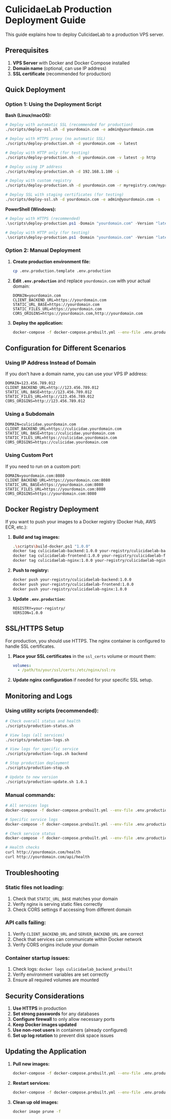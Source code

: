 # CulicidaeLab Production Deployment Guide

This guide explains how to deploy CulicidaeLab to a production VPS server.

## Prerequisites

1. **VPS Server** with Docker and Docker Compose installed
2. **Domain name** (optional, can use IP address)
3. **SSL certificate** (recommended for production)

## Quick Deployment

### Option 1: Using the Deployment Script

**Bash (Linux/macOS):**
```bash
# Deploy with automatic SSL (recommended for production)
./scripts/deploy-ssl.sh -d yourdomain.com -e admin@yourdomain.com

# Deploy with HTTPS proxy (no automatic SSL)
./scripts/deploy-production.sh -d yourdomain.com -v latest

# Deploy with HTTP only (for testing)
./scripts/deploy-production.sh -d yourdomain.com -v latest -p http

# Deploy using IP address
./scripts/deploy-production.sh -d 192.168.1.100 -i

# Deploy with custom registry
./scripts/deploy-production.sh -d yourdomain.com -r myregistry.com/myproject/

# Deploy SSL with staging certificates (for testing)
./scripts/deploy-ssl.sh -d yourdomain.com -e admin@yourdomain.com -s
```

**PowerShell (Windows):**
```powershell
# Deploy with HTTPS (recommended)
.\scripts\deploy-production.ps1 -Domain "yourdomain.com" -Version "latest"

# Deploy with HTTP only (for testing)
.\scripts\deploy-production.ps1 -Domain "yourdomain.com" -Version "latest" -UseHTTP
```

### Option 2: Manual Deployment

1. **Create production environment file:**
   ```bash
   cp .env.production.template .env.production
   ```

2. **Edit `.env.production`** and replace `yourdomain.com` with your actual domain:
   ```env
   DOMAIN=yourdomain.com
   CLIENT_BACKEND_URL=https://yourdomain.com
   STATIC_URL_BASE=https://yourdomain.com
   STATIC_FILES_URL=https://yourdomain.com
   CORS_ORIGINS=https://yourdomain.com,http://yourdomain.com
   ```

3. **Deploy the application:**
   ```bash
   docker-compose -f docker-compose.prebuilt.yml --env-file .env.production up -d
   ```

## Configuration for Different Scenarios

### Using IP Address Instead of Domain

If you don't have a domain name, you can use your VPS IP address:

```env
DOMAIN=123.456.789.012
CLIENT_BACKEND_URL=http://123.456.789.012
STATIC_URL_BASE=http://123.456.789.012
STATIC_FILES_URL=http://123.456.789.012
CORS_ORIGINS=http://123.456.789.012
```

### Using a Subdomain

```env
DOMAIN=culicidae.yourdomain.com
CLIENT_BACKEND_URL=https://culicidae.yourdomain.com
STATIC_URL_BASE=https://culicidae.yourdomain.com
STATIC_FILES_URL=https://culicidae.yourdomain.com
CORS_ORIGINS=https://culicidae.yourdomain.com
```

### Using Custom Port

If you need to run on a custom port:

```env
DOMAIN=yourdomain.com:8080
CLIENT_BACKEND_URL=https://yourdomain.com:8080
STATIC_URL_BASE=https://yourdomain.com:8080
STATIC_FILES_URL=https://yourdomain.com:8080
CORS_ORIGINS=https://yourdomain.com:8080
```

## Docker Registry Deployment

If you want to push your images to a Docker registry (Docker Hub, AWS ECR, etc.):

1. **Build and tag images:**
   ```bash
   .\scripts\build-docker.ps1 "1.0.0"
   docker tag culicidaelab-backend:1.0.0 your-registry/culicidaelab-backend:1.0.0
   docker tag culicidaelab-frontend:1.0.0 your-registry/culicidaelab-frontend:1.0.0
   docker tag culicidaelab-nginx:1.0.0 your-registry/culicidaelab-nginx:1.0.0
   ```

2. **Push to registry:**
   ```bash
   docker push your-registry/culicidaelab-backend:1.0.0
   docker push your-registry/culicidaelab-frontend:1.0.0
   docker push your-registry/culicidaelab-nginx:1.0.0
   ```

3. **Update `.env.production`:**
   ```env
   REGISTRY=your-registry/
   VERSION=1.0.0
   ```

## SSL/HTTPS Setup

For production, you should use HTTPS. The nginx container is configured to handle SSL certificates.

1. **Place your SSL certificates** in the `ssl_certs` volume or mount them:
   ```yaml
   volumes:
     - /path/to/your/ssl/certs:/etc/nginx/ssl:ro
   ```

2. **Update nginx configuration** if needed for your specific SSL setup.

## Monitoring and Logs

### Using utility scripts (recommended):
```bash
# Check overall status and health
./scripts/production-status.sh

# View logs (all services)
./scripts/production-logs.sh

# View logs for specific service
./scripts/production-logs.sh backend

# Stop production deployment
./scripts/production-stop.sh

# Update to new version
./scripts/production-update.sh 1.0.1
```

### Manual commands:
```bash
# All services logs
docker-compose -f docker-compose.prebuilt.yml --env-file .env.production logs -f

# Specific service logs
docker-compose -f docker-compose.prebuilt.yml --env-file .env.production logs -f backend

# Check service status
docker-compose -f docker-compose.prebuilt.yml --env-file .env.production ps

# Health checks
curl http://yourdomain.com/health
curl http://yourdomain.com/api/health
```

## Troubleshooting

### Static files not loading:
1. Check that `STATIC_URL_BASE` matches your domain
2. Verify nginx is serving static files correctly
3. Check CORS settings if accessing from different domain

### API calls failing:
1. Verify `CLIENT_BACKEND_URL` and `SERVER_BACKEND_URL` are correct
2. Check that services can communicate within Docker network
3. Verify CORS origins include your domain

### Container startup issues:
1. Check logs: `docker logs culicidaelab_backend_prebuilt`
2. Verify environment variables are set correctly
3. Ensure all required volumes are mounted

## Security Considerations

1. **Use HTTPS** in production
2. **Set strong passwords** for any databases
3. **Configure firewall** to only allow necessary ports
4. **Keep Docker images updated**
5. **Use non-root users** in containers (already configured)
6. **Set up log rotation** to prevent disk space issues

## Updating the Application

1. **Pull new images:**
   ```bash
   docker-compose -f docker-compose.prebuilt.yml --env-file .env.production pull
   ```

2. **Restart services:**
   ```bash
   docker-compose -f docker-compose.prebuilt.yml --env-file .env.production up -d
   ```

3. **Clean up old images:**
   ```bash
   docker image prune -f
   ```
